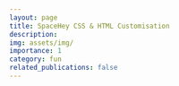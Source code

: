 ```yaml
---
layout: page
title: SpaceHey CSS & HTML Customisation
description: 
img: assets/img/
importance: 1
category: fun
related_publications: false
---
```


